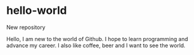 # hello-world
New repository

Hello, 
I am new to the world of Github. I hope to learn programming and advance my career. I also like coffee, beer and I want to see the world.
